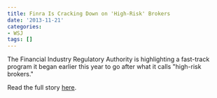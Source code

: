 ```yaml
---
title: Finra Is Cracking Down on 'High-Risk' Brokers
date: '2013-11-21'
categories:
- WSJ
tags: []
---
```

The Financial Industry Regulatory Authority is highlighting a fast-track program it began earlier this year to go after what it calls "high-risk brokers."

Read the full story [here](https://www.wsj.com/articles/finra-is-cracking-down-on-8216highrisk8217-brokers-1385075688).